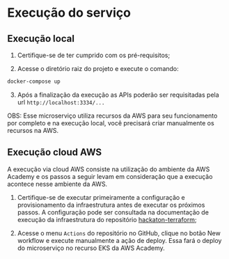 # Execução do serviço

## Execução local

1. Certifique-se de ter cumprido com os pré-requisitos;

2. Acesse o diretório raiz do projeto e execute o comando:

```sh
docker-compose up
```

3. Após a finalização da execução as APIs poderão ser requisitadas pela url `http://localhost:3334/...`

OBS: Esse microserviço utiliza recursos da AWS para seu funcionamento por completo e na execução local, você precisará criar manualmente os recursos na AWS.

## Execução cloud AWS

A execução via cloud AWS consiste na utilização do ambiente da AWS Academy e os passos a seguir levam em consideração que a execução acontece nesse ambiente da AWS.

1. Certifique-se de executar primeiramente a configuração e provisionamento da infraestrutura antes de executar os próximos passos. A configuração pode ser consultada na documentação de execução da infraestrutura do repositório [hackaton-terraform](https://github.com/8SOAT-G4-Tech-Challenge/hackaton-terraform/blob/master/docs/RUN_CONFIGURATION.md);

2. Acesse o menu `Actions` do repositório no GitHub, clique no botão New workflow e execute manualmente a ação de deploy. Essa fará o deploy do microserviço no recurso EKS da AWS Academy.